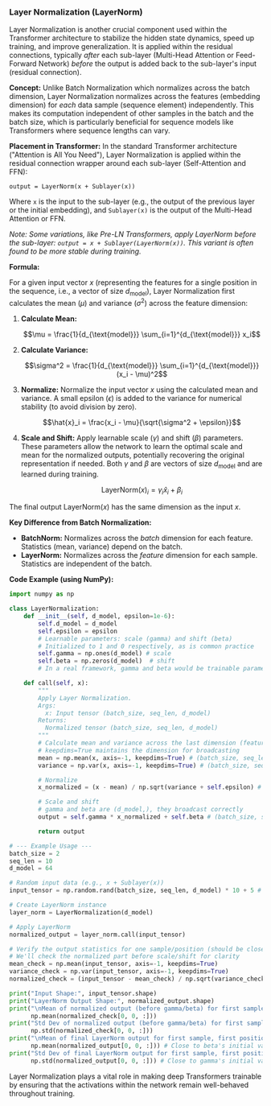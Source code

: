 ### Layer Normalization (LayerNorm)

Layer Normalization is another crucial component used within the Transformer architecture to stabilize the hidden state dynamics, speed up training, and improve generalization. It is applied within the residual connections, typically *after* each sub-layer (Multi-Head Attention or Feed-Forward Network) *before* the output is added back to the sub-layer's input (residual connection).

**Concept:** Unlike Batch Normalization which normalizes across the batch dimension, Layer Normalization normalizes across the features (embedding dimension) for *each* data sample (sequence element) independently. This makes its computation independent of other samples in the batch and the batch size, which is particularly beneficial for sequence models like Transformers where sequence lengths can vary.

**Placement in Transformer:** In the standard Transformer architecture ("Attention is All You Need"), Layer Normalization is applied within the residual connection wrapper around each sub-layer (Self-Attention and FFN):

`output = LayerNorm(x + Sublayer(x))`

Where `x` is the input to the sub-layer (e.g., the output of the previous layer or the initial embedding), and `Sublayer(x)` is the output of the Multi-Head Attention or FFN.

*Note: Some variations, like Pre-LN Transformers, apply LayerNorm *before* the sub-layer: `output = x + Sublayer(LayerNorm(x))`. This variant is often found to be more stable during training.*

**Formula:**

For a given input vector $x$ (representing the features for a single position in the sequence, i.e., a vector of size $d_{\text{model}}$), Layer Normalization first calculates the mean ($\mu$) and variance ($\sigma^2$) across the feature dimension:

1.  **Calculate Mean:**
    ```math
    \mu = \frac{1}{d_{\text{model}}} \sum_{i=1}^{d_{\text{model}}} x_i
    ```

2.  **Calculate Variance:**
    ```math
    \sigma^2 = \frac{1}{d_{\text{model}}} \sum_{i=1}^{d_{\text{model}}} (x_i - \mu)^2
    ```

3.  **Normalize:** Normalize the input vector $x$ using the calculated mean and variance. A small epsilon ($\epsilon$) is added to the variance for numerical stability (to avoid division by zero).
    ```math
    \hat{x}_i = \frac{x_i - \mu}{\sqrt{\sigma^2 + \epsilon}}
    ```

4.  **Scale and Shift:** Apply learnable scale ($\gamma$) and shift ($\beta$) parameters. These parameters allow the network to learn the optimal scale and mean for the normalized outputs, potentially recovering the original representation if needed. Both $\gamma$ and $\beta$ are vectors of size $d_{\text{model}}$ and are learned during training.
    ```math
    \text{LayerNorm}(x)_i = \gamma_i \hat{x}_i + \beta_i
    ```

The final output $\text{LayerNorm}(x)$ has the same dimension as the input $x$.

**Key Difference from Batch Normalization:**
*   **BatchNorm:** Normalizes across the *batch* dimension for each feature. Statistics (mean, variance) depend on the batch.
*   **LayerNorm:** Normalizes across the *feature* dimension for each sample. Statistics are independent of the batch.

**Code Example (using NumPy):**

```python
import numpy as np

class LayerNormalization:
    def __init__(self, d_model, epsilon=1e-6):
        self.d_model = d_model
        self.epsilon = epsilon
        # Learnable parameters: scale (gamma) and shift (beta)
        # Initialized to 1 and 0 respectively, as is common practice
        self.gamma = np.ones(d_model) # scale
        self.beta = np.zeros(d_model)  # shift
        # In a real framework, gamma and beta would be trainable parameters

    def call(self, x):
        """
        Apply Layer Normalization.
        Args:
          x: Input tensor (batch_size, seq_len, d_model)
        Returns:
          Normalized tensor (batch_size, seq_len, d_model)
        """
        # Calculate mean and variance across the last dimension (features/d_model)
        # keepdims=True maintains the dimension for broadcasting
        mean = np.mean(x, axis=-1, keepdims=True) # (batch_size, seq_len, 1)
        variance = np.var(x, axis=-1, keepdims=True) # (batch_size, seq_len, 1)

        # Normalize
        x_normalized = (x - mean) / np.sqrt(variance + self.epsilon) # (batch_size, seq_len, d_model)

        # Scale and shift
        # gamma and beta are (d_model,), they broadcast correctly
        output = self.gamma * x_normalized + self.beta # (batch_size, seq_len, d_model)

        return output

# --- Example Usage ---
batch_size = 2
seq_len = 10
d_model = 64

# Random input data (e.g., x + Sublayer(x))
input_tensor = np.random.rand(batch_size, seq_len, d_model) * 10 + 5 # Example data with some mean/variance

# Create LayerNorm instance
layer_norm = LayerNormalization(d_model)

# Apply LayerNorm
normalized_output = layer_norm.call(input_tensor)

# Verify the output statistics for one sample/position (should be close to mean=0, std=1 before scale/shift)
# We'll check the normalized part before scale/shift for clarity
mean_check = np.mean(input_tensor, axis=-1, keepdims=True)
variance_check = np.var(input_tensor, axis=-1, keepdims=True)
normalized_check = (input_tensor - mean_check) / np.sqrt(variance_check + layer_norm.epsilon)

print("Input Shape:", input_tensor.shape)
print("LayerNorm Output Shape:", normalized_output.shape)
print("\nMean of normalized output (before gamma/beta) for first sample, first position (should be near 0):",
      np.mean(normalized_check[0, 0, :]))
print("Std Dev of normalized output (before gamma/beta) for first sample, first position (should be near 1):",
      np.std(normalized_check[0, 0, :]))
print("\nMean of final LayerNorm output for first sample, first position (influenced by beta):",
      np.mean(normalized_output[0, 0, :])) # Close to beta's initial value (0)
print("Std Dev of final LayerNorm output for first sample, first position (influenced by gamma):",
      np.std(normalized_output[0, 0, :])) # Close to gamma's initial value (1)

```

Layer Normalization plays a vital role in making deep Transformers trainable by ensuring that the activations within the network remain well-behaved throughout training.
